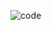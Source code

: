 ![code](https://user-images.githubusercontent.com/107192817/173275485-ade93b7d-9938-4669-8adb-25d678804273.png)

<!---
jinxiang-sia/jinxiang-sia is a ✨ special ✨ repository because its `README.md` (this file) appears on your GitHub profile.
You can click the Preview link to take a look at your changes.
--->
